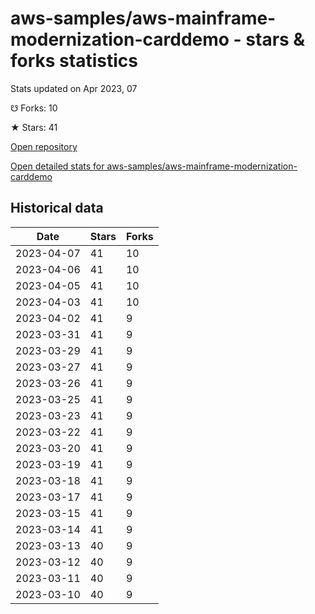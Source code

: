 # aws-samples/aws-mainframe-modernization-carddemo - stars & forks statistics

Stats updated on Apr 2023, 07

☋ Forks: 10

★ Stars: 41

[Open repository](https://github.com/aws-samples/aws-mainframe-modernization-carddemo)

[Open detailed stats for aws-samples/aws-mainframe-modernization-carddemo](https://reviewgithub.com/rep/aws-samples/aws-mainframe-modernization-carddemo)

## Historical data
| Date | Stars | Forks |
|------|-------|-------|
| 2023-04-07 | 41 | 10 | 
| 2023-04-06 | 41 | 10 | 
| 2023-04-05 | 41 | 10 | 
| 2023-04-03 | 41 | 10 | 
| 2023-04-02 | 41 | 9 | 
| 2023-03-31 | 41 | 9 | 
| 2023-03-29 | 41 | 9 | 
| 2023-03-27 | 41 | 9 | 
| 2023-03-26 | 41 | 9 | 
| 2023-03-25 | 41 | 9 | 
| 2023-03-23 | 41 | 9 | 
| 2023-03-22 | 41 | 9 | 
| 2023-03-20 | 41 | 9 | 
| 2023-03-19 | 41 | 9 | 
| 2023-03-18 | 41 | 9 | 
| 2023-03-17 | 41 | 9 | 
| 2023-03-15 | 41 | 9 | 
| 2023-03-14 | 41 | 9 | 
| 2023-03-13 | 40 | 9 | 
| 2023-03-12 | 40 | 9 | 
| 2023-03-11 | 40 | 9 | 
| 2023-03-10 | 40 | 9 | 

